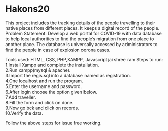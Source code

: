# Hakons20
This project includes the tracking details of the people travelling to their native places from different places. It keeps a digital record of the people.
Problem Statement: Develop a web portal for COVID-19 with data database to help local authorities to find the people’s migration from one place to another place. The database is universally accessed by administrators to find the people in case of explosion corona cases.

Tools used: HTML, CSS, PHP,XAMPP, Javascript
jai shree ram
Steps to run:<br>
1.Install Xampp and complete the installation.<br>
2.Run xampp(mysql & apache).<br>
3.Import the regis.sql into a database named as registration.<br>
4.One localhost and run the program.<br>
5.Enter the username and password.<br>
6.After login choose the option given below.<br>
7.Add traveller.<br>
8.Fill the form and click on done.<br>
9.Now go bck and click on records.<br>
10.Verify the data.<br>

Follow the above steps for issue free working.
